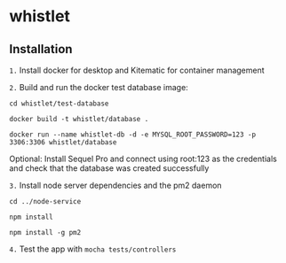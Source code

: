 # whistlet

## Installation

`1.` Install docker for desktop and Kitematic for container management

`2.` Build and run the docker test database image:
```
cd whistlet/test-database

docker build -t whistlet/database .

docker run --name whistlet-db -d -e MYSQL_ROOT_PASSWORD=123 -p 3306:3306 whistlet/database

```
Optional: Install Sequel Pro and connect using root:123 as the credentials and check that the database was created successfully

`3.` Install node server dependencies and the pm2 daemon
```
cd ../node-service

npm install

npm install -g pm2
```

`4.` Test the app with `mocha tests/controllers`
